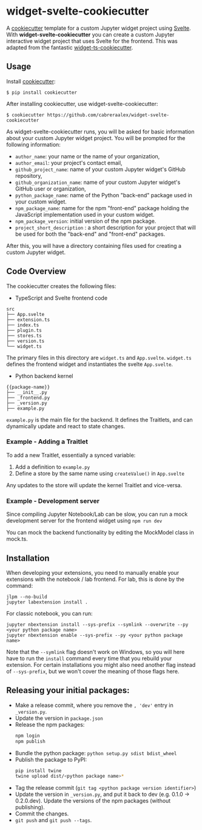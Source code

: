 # widget-svelte-cookiecutter

A [cookiecutter](https://github.com/audreyr/cookiecutter) template for a custom
Jupyter widget project using [Svelte](https://svelte.dev/).
With **widget-svelte-cookiecutter** you can create a custom Jupyter interactive
widget project that uses Svelte for the frontend.
This was adapted from the fantastic [widget-ts-cookiecutter](https://github.com/jupyter-widgets/widget-ts-cookiecutter).

## Usage

Install [cookiecutter](https://github.com/audreyr/cookiecutter):

    $ pip install cookiecutter

After installing cookiecutter, use widget-svelte-cookiecutter:

    $ cookiecutter https://github.com/cabreraalex/widget-svelte-cookiecutter

As widget-svelte-cookiecutter runs, you will be asked for basic information about
your custom Jupyter widget project. You will be prompted for the following
information:

- `author_name`: your name or the name of your organization,
- `author_email`: your project's contact email,
- `github_project_name`: name of your custom Jupyter widget's GitHub repository,
- `github_organization_name`: name of your custom Jupyter widget's GitHub user or organization,
- `python_package_name`: name of the Python "back-end" package used in your custom widget.
- `npm_package_name`: name for the npm "front-end" package holding the JavaScript
  implementation used in your custom widget.
- `npm_package_version`: initial version of the npm package.
- `project_short_description` : a short description for your project that will
  be used for both the "back-end" and "front-end" packages.

After this, you will have a directory containing files used for creating a
custom Jupyter widget.

## Code Overview

The cookiecutter creates the following files:

- TypeScript and Svelte frontend code

```
src
├── App.svelte
├── extension.ts
├── index.ts
├── plugin.ts
├── stores.ts
├── version.ts
└── widget.ts
```

The primary files in this directory are `widget.ts` and `App.svelte`. `widget.ts` defines the frontend widget and instantiates the svelte `App.svelte`.

- Python backend kernel

```
{{package-name}}
├── __init__.py
├── _frontend.py
├── _version.py
├── example.py
```

`example.py` is the main file for the backend. It defines the Traitlets, and can dynamically update and react to state changes.

### Example - Adding a Traitlet

To add a new Traitlet, essentially a synced variable:

1. Add a definition to `example.py`
2. Define a store by the same name using `createValue()` in `App.svelte`

Any updates to the store will update the kernel Traitlet and vice-versa.

### Example - Development server

Since compiling Jupyter Notebook/Lab can be slow, you can run a mock development server for the frontend widget using `npm run dev`

You can mock the backend functionality by editing the MockModel class in mock.ts. 

## Installation

When developing your extensions, you need to manually enable your extensions with the
notebook / lab frontend. For lab, this is done by the command:

```
jlpm --no-build
jupyter labextension install .
```

For classic notebook, you can run:

```
jupyter nbextension install --sys-prefix --symlink --overwrite --py <your python package name>
jupyter nbextension enable --sys-prefix --py <your python package name>
```

Note that the `--symlink` flag doesn't work on Windows, so you will here have to run
the `install` command every time that you rebuild your extension. For certain installations
you might also need another flag instead of `--sys-prefix`, but we won't cover the meaning
of those flags here.

## Releasing your initial packages:

- Make a release commit, where you remove the `, 'dev'` entry in `_version.py`.
- Update the version in `package.json`
- Release the npm packages:
  ```bash
  npm login
  npm publish
  ```
- Bundle the python package: `python setup.py sdist bdist_wheel`
- Publish the package to PyPI:
  ```bash
  pip install twine
  twine upload dist/<python package name>*
  ```
- Tag the release commit (`git tag <python package version identifier>`)
- Update the version in `_version.py`, and put it back to dev (e.g. 0.1.0 -> 0.2.0.dev).
  Update the versions of the npm packages (without publishing).
- Commit the changes.
- `git push` and `git push --tags`.
